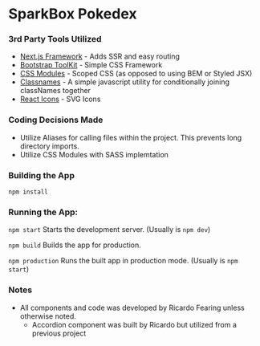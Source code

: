 # SparkBox Pokedex

### 3rd Party Tools Utilized

* [Next.js Framework](https://nextjs.org/) - Adds SSR and easy routing
* [Bootstrap ToolKit](https://getbootstrap.com/) - Simple CSS Framework
* [CSS Modules](https://github.com/css-modules/css-modules) - Scoped CSS (as opposed to using BEM or Styled JSX)
* [Classnames](https://github.com/JedWatson/classnames) - A simple javascript utility for conditionally joining classNames together
* [React Icons](https://github.com/react-icons/react-icons) - SVG Icons

### Coding Decisions Made

* Utilize Aliases for calling files within the project. This prevents long directory imports.
* Utilize CSS Modules with SASS implemtation

### Building the App
`npm install`

### Running the App:

`npm start` Starts the development server. (Usually is `npm dev`)

`npm build` Builds the app for production.

`npm production` Runs the built app in production mode. (Usually is `npm start`)

### Notes

* All components and code was developed by Ricardo Fearing unless otherwise noted.
    * Accordion component was built by Ricardo but utilized from a previous project